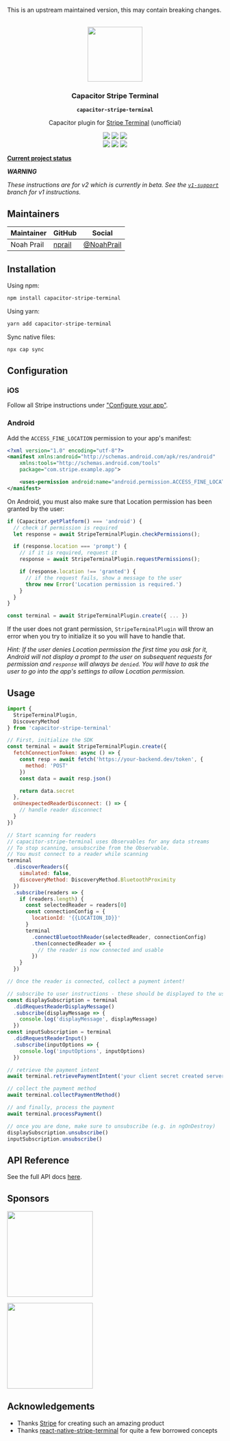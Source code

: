 This is an upstream maintained version, this may contain breaking changes.

<p align="center"><br><img src="https://user-images.githubusercontent.com/236501/85893648-1c92e880-b7a8-11ea-926d-95355b8175c7.png" width="128" height="128" /></p>
<h3 align="center">Capacitor Stripe Terminal</h3>
<p align="center"><strong><code>capacitor-stripe-terminal</code></strong></p>
<p align="center">
  Capacitor plugin for <a href="https://stripe.com/terminal">Stripe Terminal</a> (unofficial)
</p>

<p align="center">
  <img src="https://img.shields.io/maintenance/yes/2024?style=flat-square" />
  <a href="https://github.com/eventonehq/capacitor-stripe-terminal/actions?query=workflow%3A%22Release%22"><img src="https://img.shields.io/github/workflow/status/eventonehq/capacitor-stripe-terminal/Release?style=flat-square" /></a>
  <a href="https://www.npmjs.com/package/capacitor-stripe-terminal"><img src="https://img.shields.io/npm/l/capacitor-stripe-terminal?style=flat-square" /></a>
<br>
  <a href="https://www.npmjs.com/package/capacitor-stripe-terminal"><img src="https://img.shields.io/npm/dw/capacitor-stripe-terminal?style=flat-square" /></a>
  <a href="https://www.npmjs.com/package/capacitor-stripe-terminal"><img src="https://img.shields.io/npm/v/capacitor-stripe-terminal?style=flat-square" /></a>
<!-- ALL-CONTRIBUTORS-BADGE:START - Do not remove or modify this section -->
<a href="#contributors-"><img src="https://img.shields.io/badge/all%20contributors-0-orange?style=flat-square" /></a>
<!-- ALL-CONTRIBUTORS-BADGE:END -->
</p>

**[Current project status](https://github.com/eventOneHQ/capacitor-stripe-terminal/discussions/42)**

**_WARNING_**

_These instructions are for v2 which is currently in beta. See the [`v1-support`](https://github.com/eventOneHQ/capacitor-stripe-terminal/tree/v1-support) branch for v1 instructions._

## Maintainers

| Maintainer | GitHub                              | Social                                      |
| ---------- | ----------------------------------- | ------------------------------------------- |
| Noah Prail | [nprail](https://github.com/nprail) | [@NoahPrail](https://twitter.com/NoahPrail) |

## Installation

Using npm:

```bash
npm install capacitor-stripe-terminal
```

Using yarn:

```bash
yarn add capacitor-stripe-terminal
```

Sync native files:

```bash
npx cap sync
```

## Configuration

### iOS

Follow all Stripe instructions under ["Configure your app"](https://stripe.com/docs/terminal/sdk/ios#configure).

### Android

Add the `ACCESS_FINE_LOCATION` permission to your app's manifest:

```xml
<?xml version="1.0" encoding="utf-8"?>
<manifest xmlns:android="http://schemas.android.com/apk/res/android"
    xmlns:tools="http://schemas.android.com/tools"
    package="com.stripe.example.app">

    <uses-permission android:name="android.permission.ACCESS_FINE_LOCATION" />
</manifest>
```

On Android, you must also make sure that Location permission has been granted by the user:

```javascript
if (Capacitor.getPlatform() === 'android') {
  // check if permission is required
  let response = await StripeTerminalPlugin.checkPermissions();

  if (response.location === 'prompt') {
    // if it is required, request it
    response = await StripeTerminalPlugin.requestPermissions();

    if (response.location !== 'granted') {
      // if the request fails, show a message to the user
      throw new Error('Location permission is required.')
    }
  }
}

const terminal = await StripeTerminalPlugin.create({ ... })
```

If the user does not grant permission, `StripeTerminalPlugin` will throw an error when you try to initialize it so you will have to handle that.

_Hint: If the user denies Location permission the first time you ask for it, Android will not display a prompt to the user on subsequent requests for permission and `response` will always be `denied`. You will have to ask the user to go into the app's settings to allow Location permission._

## Usage

```javascript
import {
  StripeTerminalPlugin,
  DiscoveryMethod
} from 'capacitor-stripe-terminal'

// First, initialize the SDK
const terminal = await StripeTerminalPlugin.create({
  fetchConnectionToken: async () => {
    const resp = await fetch('https://your-backend.dev/token', {
      method: 'POST'
    })
    const data = await resp.json()

    return data.secret
  },
  onUnexpectedReaderDisconnect: () => {
    // handle reader disconnect
  }
})

// Start scanning for readers
// capacitor-stripe-terminal uses Observables for any data streams
// To stop scanning, unsubscribe from the Observable.
// You must connect to a reader while scanning
terminal
  .discoverReaders({
    simulated: false,
    discoveryMethod: DiscoveryMethod.BluetoothProximity
  })
  .subscribe(readers => {
    if (readers.length) {
      const selectedReader = readers[0]
      const connectionConfig = {
        locationId: '{{LOCATION_ID}}'
      }
      terminal
        .connectBluetoothReader(selectedReader, connectionConfig)
        .then(connectedReader => {
          // the reader is now connected and usable
        })
    }
  })

// Once the reader is connected, collect a payment intent!

// subscribe to user instructions - these should be displayed to the user
const displaySubscription = terminal
  .didRequestReaderDisplayMessage()
  .subscribe(displayMessage => {
    console.log('displayMessage', displayMessage)
  })
const inputSubscription = terminal
  .didRequestReaderInput()
  .subscribe(inputOptions => {
    console.log('inputOptions', inputOptions)
  })

// retrieve the payment intent
await terminal.retrievePaymentIntent('your client secret created server side')

// collect the payment method
await terminal.collectPaymentMethod()

// and finally, process the payment
await terminal.processPayment()

// once you are done, make sure to unsubscribe (e.g. in ngOnDestroy)
displaySubscription.unsubscribe()
inputSubscription.unsubscribe()
```

## API Reference

See the full API docs [here](https://oss.eventone.page/capacitor-stripe-terminal).

## Sponsors

<p>
    <a href="https://event1.io/?utm_medium=opensource&utm_source=capacitor-stripe-terminal">
        <img src="https://brand.event1.io/wordmark/wm.svg" width="200px">
    </a>
</p>

<p>
    <a href="https://tableneeds.com/?utm_medium=opensource&utm_source=capacitor-stripe-terminal">
        <img src="https://tableneeds.com/wp-content/uploads/2021/08/tn-new.svg" width="200px">
    </a>
</p>

## Acknowledgements

- Thanks [Stripe](https://stripe.com/terminal) for creating such an amazing product
- Thanks [react-native-stripe-terminal](https://github.com/theopolisme/react-native-stripe-terminal) for quite a few borrowed concepts
